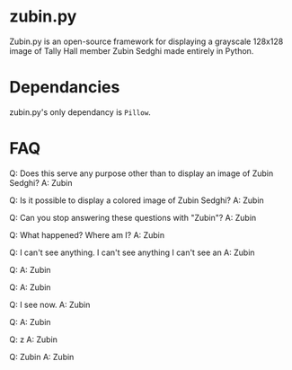 # zubin.py
Zubin.py is an open-source framework for displaying a grayscale 128x128 image of Tally Hall member Zubin Sedghi made entirely in Python.

# Dependancies
zubin.py's only dependancy is `Pillow`.

# FAQ
Q: Does this serve any purpose other than to display an image of Zubin Sedghi?
A: Zubin

Q: Is it possible to display a colored image of Zubin Sedghi?
A: Zubin

Q: Can you stop answering these questions with "Zubin"?
A: Zubin

Q: What happened? Where am I?
A: Zubin

Q: I can't see anything. I can't see anything I can't see an
A: Zubin

Q:
A: Zubin

Q: 
A: Zubin

Q: I see now.
A: Zubin

Q: 
A: Zubin

Q: z
A: Zubin

Q: Zubin
A: Zubin
